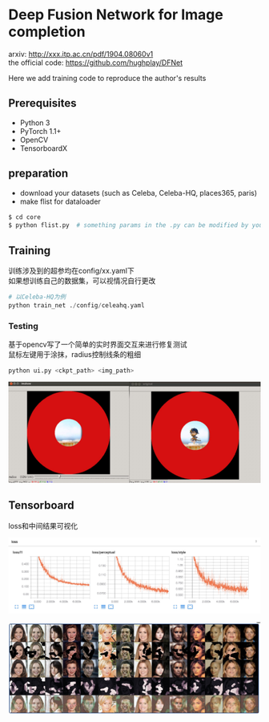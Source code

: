 # Deep Fusion Network for Image completion

arxiv: http://xxx.itp.ac.cn/pdf/1904.08060v1  
the official code: https://github.com/hughplay/DFNet

Here we add training code to reproduce the author's results

## Prerequisites
- Python 3
- PyTorch 1.1+
- OpenCV
- TensorboardX


## preparation
- download your datasets (such as Celeba, Celeba-HQ, places365, paris)
- make flist for dataloader
```sh
$ cd core
$ python flist.py  # something params in the .py can be modified by yourself
```

## Training
训练涉及到的超参均在config/xx.yaml下  
如果想训练自己的数据集，可以视情况自行更改  

```python
# 以Celeba-HQ为例
python train_net ./config/celeahq.yaml
```



### Testing 
基于opencv写了一个简单的实时界面交互来进行修复测试  
鼠标左键用于涂抹，radius控制线条的粗细
```python
python ui.py <ckpt_path> <img_path>
```
<p align="center">
  <img width="600" src="imgs/ui.jpg">
</p>


## Tensorboard
loss和中间结果可视化
<p align="center">
  <img width="600" src="imgs/tensorboardLine.jpg">
</p>

<p align="center">
  <img width="600" src="imgs/tensorboardImg.jpg">
</p>

